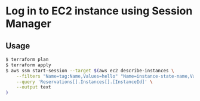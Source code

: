 # Log in to EC2 instance using Session Manager

## Usage
```sh
$ terraform plan
$ terraform apply
$ aws ssm start-session --target $(aws ec2 describe-instances \
    --filters "Name=tag:Name,Values=hello" "Name=instance-state-name,Values=running"\
    --query 'Reservations[].Instances[].[InstanceId]' \
    --output text
)
```
